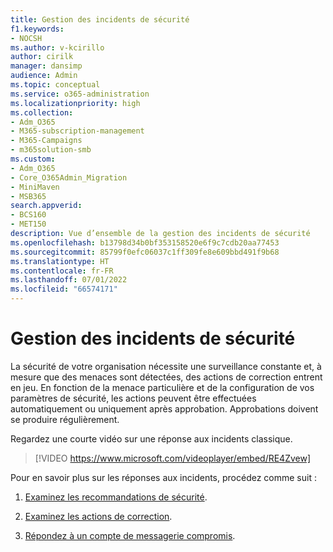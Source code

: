 ```yaml
---
title: Gestion des incidents de sécurité
f1.keywords:
- NOCSH
ms.author: v-kcirillo
author: cirilk
manager: dansimp
audience: Admin
ms.topic: conceptual
ms.service: o365-administration
ms.localizationpriority: high
ms.collection:
- Adm_O365
- M365-subscription-management
- M365-Campaigns
- m365solution-smb
ms.custom:
- Adm_O365
- Core_O365Admin_Migration
- MiniMaven
- MSB365
search.appverid:
- BCS160
- MET150
description: Vue d’ensemble de la gestion des incidents de sécurité
ms.openlocfilehash: b13798d34b0bf353158520e6f9c7cdb20aa77453
ms.sourcegitcommit: 85799f0efc06037c1ff309fe8e609bbd491f9b68
ms.translationtype: HT
ms.contentlocale: fr-FR
ms.lasthandoff: 07/01/2022
ms.locfileid: "66574171"
---
```

# <a name="security-incident-management"></a>Gestion des incidents de sécurité

La sécurité de votre organisation nécessite une surveillance constante et, à mesure que des menaces sont détectées, des actions de correction entrent en jeu. En fonction de la menace particulière et de la configuration de vos paramètres de sécurité, les actions peuvent être effectuées automatiquement ou uniquement après approbation. Approbations doivent se produire régulièrement.

Regardez une courte vidéo sur une réponse aux incidents classique.

> [!VIDEO https://www.microsoft.com/videoplayer/embed/RE4Zvew]

Pour en savoir plus sur les réponses aux incidents, procédez comme suit :

1. [Examinez les recommandations de sécurité](../security/defender-business/mdb-view-tvm-dashboard.md?toc=/microsoft-365/business-premium/toc.json&bc=/microsoft-365/business-premium/breadcrumb/toc.json).

1. [Examinez les actions de correction](m365bp-review-remediation-actions-devices.md).

1. [Répondez à un compte de messagerie compromis](../security/office-365-security/responding-to-a-compromised-email-account.md).
